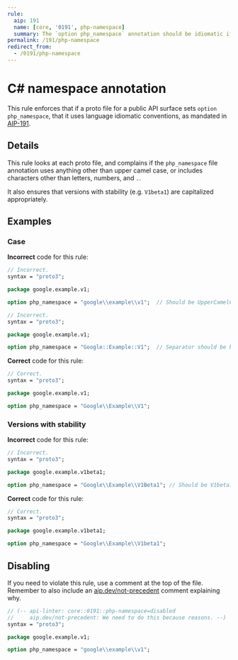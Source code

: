 ```yaml
---
rule:
  aip: 191
  name: [core, '0191', php-namespace]
  summary: The `option php_namespace` annotation should be idiomatic if set.
permalink: /191/php-namespace
redirect_from:
  - /0191/php-namespace
---
```


# C# namespace annotation

This rule enforces that if a proto file for a public API surface sets
`option php_namespace`, that it uses language idiomatic conventions, as
mandated in [AIP-191][].

## Details

This rule looks at each proto file, and complains if the `php_namespace` file
annotation uses anything other than upper camel case, or includes characters
other than letters, numbers, and `.`.

It also ensures that versions with stability (e.g. `V1beta1`) are capitalized
appropriately.

## Examples

### Case

**Incorrect** code for this rule:

```proto
// Incorrect.
syntax = "proto3";

package google.example.v1;

option php_namespace = "google\\example\\v1";  // Should be UpperCamelCase.
```

```proto
// Incorrect.
syntax = "proto3";

package google.example.v1;

option php_namespace = "Google::Example::V1";  // Separator should be backslash.
```

**Correct** code for this rule:

```proto
// Correct.
syntax = "proto3";

package google.example.v1;

option php_namespace = "Google\\Example\\V1";
```

### Versions with stability

**Incorrect** code for this rule:

```proto
// Incorrect.
syntax = "proto3";

package google.example.v1beta1;

option php_namespace = "Google\\Example\\V1Beta1"; // Should be V1beta1.
```

**Correct** code for this rule:

```proto
// Correct.
syntax = "proto3";

package google.example.v1beta1;

option php_namespace = "Google\\Example\\V1beta1";
```

## Disabling

If you need to violate this rule, use a comment at the top of the file.
Remember to also include an [aip.dev/not-precedent][] comment explaining why.

```proto
// (-- api-linter: core::0191::php-namespace=disabled
//     aip.dev/not-precedent: We need to do this because reasons. --)
syntax = "proto3";

package google.example.v1;

option php_namespace = "google\\example\\v1";
```

[aip-191]: https://aip.dev/191
[aip.dev/not-precedent]: https://aip.dev/not-precedent
